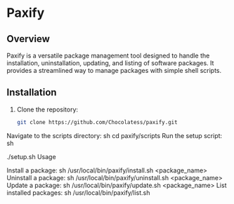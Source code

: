 # Paxify

## Overview

Paxify is a versatile package management tool designed to handle the installation, uninstallation, updating, and listing of software packages. It provides a streamlined way to manage packages with simple shell scripts.

## Installation

1. Clone the repository:
   ```sh
   git clone https://github.com/Chocolatess/paxify.git
Navigate to the scripts directory:
sh
cd paxify/scripts
Run the setup script:
sh


./setup.sh
Usage

Install a package:
sh
/usr/local/bin/paxify/install.sh <package_name>
Uninstall a package:
sh
/usr/local/bin/paxify/uninstall.sh <package_name>
Update a package:
sh
/usr/local/bin/paxify/update.sh <package_name>
List installed packages:
sh
/usr/local/bin/paxify/list.sh